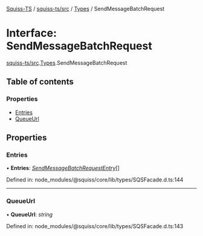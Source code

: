 [Squiss-TS](../README.md) / [squiss-ts/src](../modules/squiss_ts_src.md) / [Types](../modules/squiss_ts_src.types.md) / SendMessageBatchRequest

# Interface: SendMessageBatchRequest

[squiss-ts/src](../modules/squiss_ts_src.md).[Types](../modules/squiss_ts_src.types.md).SendMessageBatchRequest

## Table of contents

### Properties

- [Entries](squiss_ts_src.types.sendmessagebatchrequest.md#entries)
- [QueueUrl](squiss_ts_src.types.sendmessagebatchrequest.md#queueurl)

## Properties

### Entries

• **Entries**: [*SendMessageBatchRequestEntry*](squiss_ts_src.types.sendmessagebatchrequestentry.md)[]

Defined in: node_modules/@squiss/core/lib/types/SQSFacade.d.ts:144

___

### QueueUrl

• **QueueUrl**: *string*

Defined in: node_modules/@squiss/core/lib/types/SQSFacade.d.ts:143
